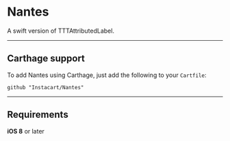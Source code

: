 # Nantes
A swift version of TTTAttributedLabel. 

---
## Carthage support
To add Nantes using Carthage, just add the following to your `Cartfile`:
```
github "Instacart/Nantes"
```

---
## Requirements
**iOS 8** or later
